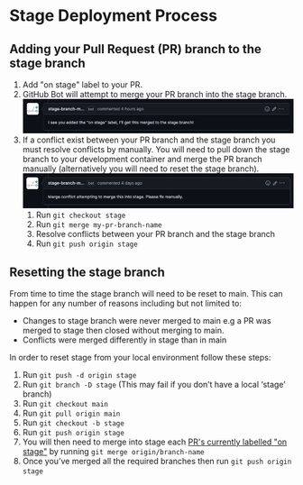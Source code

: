 # Stage Deployment Process

## Adding your Pull Request (PR) branch to the stage branch

1. Add "on stage" label to your PR.
1. GitHub Bot will attempt to merge your PR branch into the stage branch.
   ![Attempting](./stage-branch-merge-bot-attempting.png)
1. If a conflict exist between your PR branch and the stage branch you must resolve conflicts by manually. You will need to pull down the stage branch to your development container and merge the PR branch manually (alternatively you will need to reset the stage branch).
   ![Conflict](./stage-branch-merge-bot-conflict.png)
   1. Run `git checkout stage`
   1. Run `git merge my-pr-branch-name`
   1. Resolve conflicts between your PR branch and the stage branch
   1. Run `git push origin stage`

## Resetting the stage branch

From time to time the stage branch will need to be reset to main. This can happen for any number of reasons including but not limited to:

- Changes to stage branch were never merged to main e.g a PR was merged to stage then closed without merging to main.
- Conflicts were merged differently in stage than in main

In order to reset stage from your local environment follow these steps:

1. Run `git push -d origin stage`
1. Run `git branch -D stage` (This may fail if you don’t have a local ‘stage’ branch)
1. Run `git checkout main`
1. Run `git pull origin main`
1. Run `git checkout -b stage`
1. Run `git push origin stage`
1. You will then need to merge into stage each [PR's currently labelled "on stage"](https://github.com/JesusFilm/core/pulls?q=is%3Apr+is%3Aopen+sort%3Aupdated-desc+label%3A%22on+stage%22) by running `git merge origin/branch-name`
1. Once you’ve merged all the required branches then run `git push origin stage`
